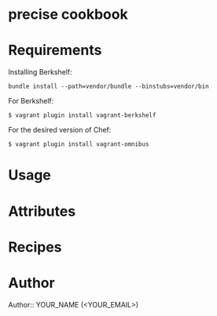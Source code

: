 # precise cookbook

# Requirements

Installing Berkshelf:

```
bundle install --path=vendor/bundle --binstubs=vendor/bin
```

For Berkshelf:

```
$ vagrant plugin install vagrant-berkshelf
```

For the desired version of Chef:

```
$ vagrant plugin install vagrant-omnibus
```

# Usage

# Attributes

# Recipes

# Author

Author:: YOUR_NAME (<YOUR_EMAIL>)
